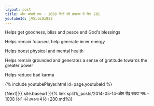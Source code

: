 ```yaml
---
layout: post
title: ओम आंसवें नमः - 1008 दिनों की तपस्या में दिन 281
youtubeId: jV5LbcQz928
---
```

 
 
Helps get goodness, bliss and peace and God's blessings
 
Helps remain focused, help generate inner energy 
 
Helps boost physical and mental health 
 
Helps remain grounded and generates a sense of gratitude towards the greater power 
 
Helps reduce bad karma
 
 
 
 


{% include youtubePlayer.html id=page.youtubeId %}
 
[Next]({{ site.baseurl }}{% link  split1/_posts/2014-05-14-ओम रौद्र रुपया नमः - 1008 दिनों की तपस्या में दिन 280.md%})
 
